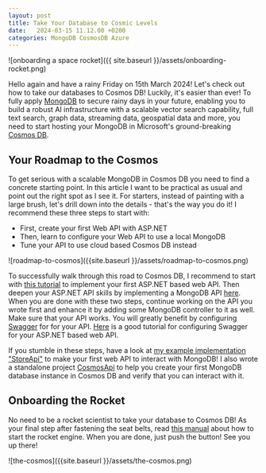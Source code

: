 ```yaml
---
layout: post
title: Take Your Database to Cosmic Levels
date:   2024-03-15 11.12.00 +0200
categories: MongoDB CosmosDB Azure
---
```


![onboarding a space rocket]({{ site.baseurl }}/assets/onboarding-rocket.png)

Hello again and have a rainy Friday on 15th March 2024! Let's check out how to take our databases to Cosmos DB! Luckily, it's easier than ever! To fully apply [MongoDB](https://www.mongodb.com/) to secure rainy days in your future, enabling you to build a robust AI infrastructure with a scalable vector search capability, full text search, graph data, streaming data, geospatial data and more,
you need to start hosting your MongoDB in Microsoft's ground-breaking [Cosmos DB](https://learn.microsoft.com/en-us/azure/cosmos-db/introduction).

## Your Roadmap to the Cosmos 
To get serious with a scalable MongoDB in Cosmos DB you need to find a concrete starting point. In this article I want to be practical as usual and point out the right spot as I see it.  For starters, instead of painting with a large brush, let's drill down into the details - that's the way you do it! I recommend these three steps to start with:

* First, create your first Web API with ASP.NET
* Then, learn to configure your Web API to use a local MongoDB
* Tune your API to use cloud based Cosmos DB instead

![roadmap-to-cosmos]({{site.baseurl }}/assets/roadmap-to-cosmos.png)

To successfully walk through this road to Cosmos DB, I recommend to start with [this tutorial](https://learn.microsoft.com/en-us/aspnet/core/tutorials/first-web-api?view=aspnetcore-8.0&amp;tabs=visual-studio-code) to implement your first ASP.NET based web API.
Then deepen your ASP.NET API skills by implementing a MongoDB API [here](https://learn.microsoft.com/en-us/aspnet/core/tutorials/first-mongo-app).
When you are done with these two steps, continue working on the API you wrote first and enhance it by adding some MongoDB controller to it as well.
Make sure that your API works. You will greatly benefit by configuring [Swagger](https://swagger.io/) for for your API. [Here](https://learn.microsoft.com/en-us/aspnet/core/tutorials/web-api-help-pages-using-swagger?view=aspnetcore-8.0) is a good tutorial for configuring Swagger for your ASP.NET based web API.

If you stumble in these steps, have a look at [my example implementation "StoreApi"](https://github.com/develprr/StoreApi) to make your first web API to interact with MongoDB! I also wrote a standalone project [CosmosApi](https://github.com/develprr/CosmosApi) to help you create your first MongoDB database instance in Cosmos DB and verify that you can interact with it.

## Onboarding the Rocket
No need to be a rocket scientist to take your database to Cosmos DB! As your final step after fastening the seat belts, read [this
manual](https://learn.microsoft.com/en-us/azure/cosmos-db/mongodb/quickstart-dotnet?tabs=azure-cli%2Cwindows) about how to start the rocket engine.
When you are done, just push the button! See you up there!

![the-cosmos]({{site.baseurl }}/assets/the-cosmos.png)